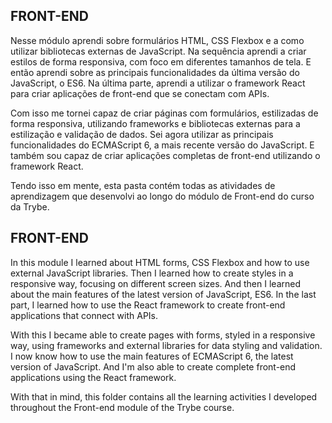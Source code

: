 <h2>FRONT-END</h2>

Nesse módulo aprendi sobre formulários HTML, CSS Flexbox e a como utilizar bibliotecas externas de JavaScript. Na sequência aprendi a criar estilos de forma responsiva, com foco em diferentes tamanhos de tela. E então aprendi sobre as principais funcionalidades da última versão do JavaScript, o ES6. Na última parte, aprendi a utilizar o framework React para criar aplicações de front-end que se conectam com APIs.

Com isso me tornei capaz de criar páginas com formulários, estilizadas de forma responsiva, utilizando frameworks e bibliotecas externas para a estilização e validação de dados. Sei agora utilizar as principais funcionalidades do ECMAScript 6, a mais recente versão do JavaScript. E também sou capaz de criar aplicações completas de front-end utilizando o framework React.

Tendo isso em mente, esta pasta contém todas as atividades de aprendizagem que desenvolvi ao longo do módulo de Front-end do curso da Trybe.


<h2>FRONT-END</h2>

In this module I learned about HTML forms, CSS Flexbox and how to use external JavaScript libraries. Then I learned how to create styles in a responsive way, focusing on different screen sizes. And then I learned about the main features of the latest version of JavaScript, ES6. In the last part, I learned how to use the React framework to create front-end applications that connect with APIs.

With this I became able to create pages with forms, styled in a responsive way, using frameworks and external libraries for data styling and validation. I now know how to use the main features of ECMAScript 6, the latest version of JavaScript. And I'm also able to create complete front-end applications using the React framework.

With that in mind, this folder contains all the learning activities I developed throughout the Front-end module of the Trybe course.
